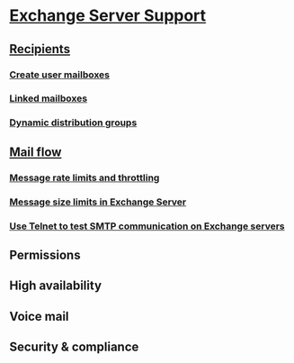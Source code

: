# [Exchange Server Support](index.md)

## [Recipients](index.md)

### [Create user mailboxes](recipients/create-user-mailboxes.md)

### [Linked mailboxes](recipients/linked-mailboxes.md)

### [Dynamic distribution groups](recipients/dynamic-distribution-groups.md)

## [Mail flow](index.md)

### [Message rate limits and throttling](mail-flow/message-rate-limits.md)

### [Message size limits in Exchange Server](mail-flow/message-size-limits.md)

### [Use Telnet to test SMTP communication on Exchange servers](mail-flow/test-smtp-with-telnet.md)

### [](mail-flow/troubleshooting-mail-flow.md)

## Permissions

## High availability

## Voice mail

## Security & compliance